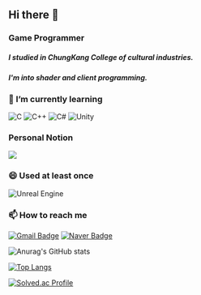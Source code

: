 ## Hi there 👋
### Game Programmer
##### I studied in ChungKang College of cultural industries.
##### I'm into shader and client programming.
### 🌱 I’m currently learning 
![C](https://img.shields.io/badge/C-A8B9CC?style=for-the-badge&logo=C&logoColor=black) ![C++](https://img.shields.io/badge/C++-00599C?style=for-the-badge&logo=cplusplus&logoColor=) ![C#](https://img.shields.io/badge/C_Sharp-239120?style=for-the-badge&logo=CSharp&logoColor=white) ![Unity](https://img.shields.io/badge/Unity-FFFFFF?style=for-the-badge&logo=Unity&logoColor=black)

### Personal Notion
 <a href="https://j0j.notion.site/My-study-01d35bc9e34d4d7499133e741f545e34?pvs=4" target="_blank"><img src="https://img.shields.io/badge/Notion-%23000000.svg?style=for-the-badge&logo=notion&logoColor=white"/></a>
 
### 😄 Used at least once
![Unreal Engine](https://img.shields.io/badge/Unreal_Engine-0E1128?style=for-the-badge&logo=UnrealEngine&logoColor=white)    

### 📫 How to reach me 
[![Gmail Badge](https://img.shields.io/badge/Gmail-d14836?style=flat-square&logo=Gmail&logoColor=white&link=mailto:wn3247101@gmail.com)](mailto:wn3247101@gmail.com) [![Naver Badge](https://img.shields.io/badge/Naver-03C75A?style=flat-square&logo=Naver&logoColor=white&link=mailto:jyj7101@naver.com)](mailto:jyj7101@naver.com)


![Anurag's GitHub stats](https://github-readme-stats.vercel.app/api?username=jyj7101&show_icons=true&theme=radical)

[![Top Langs](https://github-readme-stats.vercel.app/api/top-langs/?username=jyj7101&layout=donut)](https://github.com/anuraghazra/github-readme-stats) 

[![Solved.ac Profile](http://mazassumnida.wtf/api/v2/generate_badge?boj=jyj7101)](https://solved.ac/jyj7101/)
